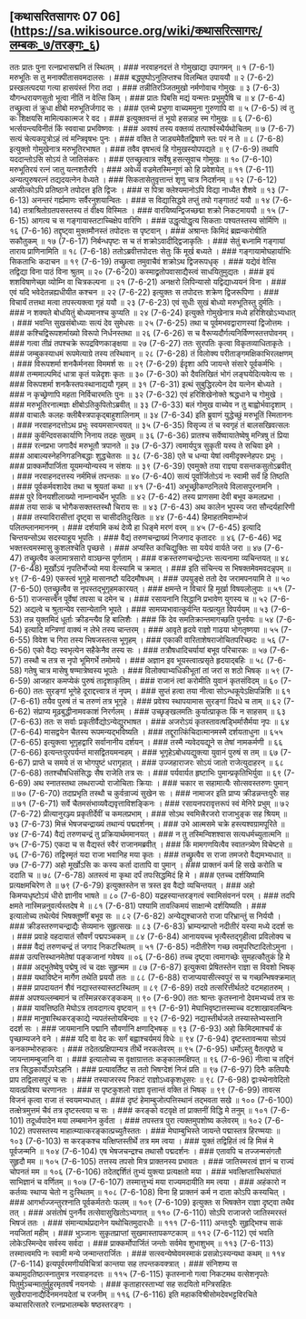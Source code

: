 ## [कथासरितसागरः 07 06] (https://sa.wikisource.org/wiki/कथासरित्सागरः/लम्बकः_७/तरङ्गः_६)

ततः प्रातः पुना रत्नप्रभासद्मनि तं स्थितम् । ### नरवाहनदत्तं ते गोमुखाद्या उपागमन् ॥ १ (7-6-1)
मरुभूतिः स तु मनाक्पीतासवमदालसः । ### बद्धपुष्पोऽनुलिप्तश्च विलम्बित उपाययौ ॥ २ (7-6-2)
प्रस्खलत्पदया गत्या हासयंस्तं गिरा तदा । ### तन्नीतिरञ्जितमुखो नर्मणोवाच गोमुखः ॥ ३ (7-6-3)
यौगन्धरायणसुतो भूत्वा नीतिं न वेत्सि किम् । ### प्रातः पिबसि मद्यं यन्मत्तः प्रभुमुपैषि च ॥ ४ (7-6-4)
तच्छ्रुत्वा तं क्रुधा क्षीबो मरुभूतिर्जगाद सः । ### एतन्मे प्रभुणा वाच्यममुना गुरुणापि वा ॥ ५ (7-6-5)
त्वं तु कः शिक्षयसि मामित्यकात्मज रे वद । ### इत्युक्तवन्तं तं भूयो हसन्नाह स्म गोमुखः ॥ ६ (7-6-6)
भर्त्सयन्त्यविनीतं किं स्ववाचा प्रभविष्णवः । ### अवश्यं तस्य वक्तव्यं तत्पार्श्वस्थैर्यथोचितम् ॥ ७ (7-6-7)
सत्यं चेत्यकपुत्रोऽहं त्वं मन्त्रिवृषभः पुनः । ### वक्ति ते जाड्यमेवैतद्विषाणे स्तः परं न ते ॥ ८ (7-6-8)
इत्युक्तो गोमुखेनात्र मरुभूतिरभाषत । ### तवैव वृषभत्वं हि गोमुखस्योपपद्यते ॥ ९ (7-6-9)
तथापि यददान्तोऽसि सोऽयं ते जातिसंकरः । ### एतच्छ्रुत्वात्र सर्वेषु हसत्सूवाच गोमुखः ॥ १० (7-6-10)
मरुभूतिरयं रत्नं जातु यत्नशतैरपि । ### अवेध्यं वज्रमेतस्मिन्गुणं को हि प्रवेशयेत् ॥ ११ (7-6-11)
अन्यत्पुरुषरत्नं तद्यदयत्नेन वेध्यते । ### सिकतासेतुवृत्तान्तं शृणु चात्र निदर्शनम् ॥ १२ (7-6-12)
आसीत्कोऽपि प्रतिष्ठाने तपोदत्त इति द्विजः । ### स पित्रा क्लेश्यमानोऽपि विद्या नाध्यैत शैशवे ॥ १३ (7-6-13)
अनन्तरं गर्ह्यमाणः सर्वैरनुशयान्वितः । ### स विद्यासिद्धये तप्तुं तपो गङ्गातटं ययौ ॥ १४ (7-6-14)
तत्राश्रितोग्रतपसस्तस्य तं वीक्ष्य विस्मितः । ### वारयिष्यन्द्विजच्छद्मा शक्रो निकटमाययौ ॥ १५ (7-6-15)
आगत्य च स गङ्गायास्तटाच्चिक्षेप वारिणि । ### उद्धृत्योद्धृत्य सिकताः पश्यतस्तस्य सोर्मिणि ॥ १६ (7-6-16)
तद्दृष्ट्वा मुक्तमौनस्तं तपोदत्तः स पृष्टवान् । ### अश्रान्तः किमिदं ब्रह्मन्करोषीति सकौतुकम् ॥ १७ (7-6-17)
निर्बन्धपृष्टः स च तं शक्रोऽवादीद्द्विजाकृतिः । ### सेतुं बध्नामि गङ्गायां ताराय प्राणिनामिति ॥ १८ (7-6-18)
ततोऽब्रवीत्तपोदत्तः सेतुः किं मूर्ख बध्यते । ### गङ्गायामोघहार्याभिः सिकताभिः कदाचन ॥ १९ (7-6-19)
तच्छ्रुत्वा तमुवाचैवं शक्रोऽथ द्विजरूपधृक् । ### यद्येवं वेत्सि तद्विद्या विना पाठं विना श्रुतम् ॥ २० (7-6-20)
कस्माद्व्रतोपवासाद्यैस्त्वं साधयितुमुद्यतः । ### इयं शशविषाणेच्छा व्योम्नि वा चित्रकल्पना ॥ २१ (7-6-21)
अनक्षरो लिपिन्यासो यद्विद्याध्ययनं विना । ### एवं यदि भवेदेतन्नह्यधीयीत कश्चन ॥ २२ (7-6-22)
इत्युक्तः स तपोदत्तः शक्रेण द्विजरूपिणा । ### विचार्यं तत्तथा मत्वा तपस्त्यक्त्वा गृहं ययौ ॥ २३ (7-6-23)
एवं सुधीः सुखं बोध्यो मरुभूतिस्तु दुर्मतिः । ### न शक्यते बोधयितुं बोध्यमानश्च कुप्यति ॥ २४ (7-6-24)
इत्युक्ते गोमुखेनात्र मध्ये हरिशिखोऽभ्यधात् । ### भवन्ति सुखसंबोध्याः सत्यं देव सुमेधसः ॥ २५ (7-6-25)
तथा च पूर्वमभवद्वाराणस्यां द्विजोत्तमः । ### कश्चिद्विरूपशर्माख्यो विरूपो निर्धनस्तथा ॥ २६ (7-6-26)
स च वैरूप्यदौर्गत्यनिर्विण्णस्तत्तपोवनम् । ### गत्वा तीव्रं तपश्चक्रे रूपद्रविणकाङ्क्षया ॥ २७ (7-6-27)
ततः सुरपतिः कृत्वा विकृतव्याधिताकृतेः । ### जम्बुकस्याधमं रूपमेत्याग्रे तस्य तस्थिवान् ॥ २८ (7-6-28)
तं विलोक्य परीताङ्गमक्षिकाभिरलक्षणम् । ### विरूपशर्मा शनकैर्मनसा विममर्श सः ॥ २९ (7-6-29)
ईदृशा अपि जायन्ते संसारे पूर्वकर्मभिः । ### तन्ममाल्पमिदं धात्रा कृतं यन्नेदृशः कृतः ॥ ३० (7-6-30)
को दैवलिखितं भोगं लङ्घयेदित्यवेत्य सः । ### विरूपशर्मा शनकैस्तपःस्थानाद्ययौ गृहम् ॥ ३१ (7-6-31)
इत्थं सुबुद्धिरल्पेन देव यत्नेन बोध्यते । ### न कृच्छ्रेणापि महता निर्विचारमतिः पुनः ॥ ३२ (7-6-32)
एवं हरिशिखेनोक्ते श्रद्धधाने च गोमुखे । ### मरुभूतिरनात्मज्ञः क्षीबोऽतिकुपितोऽब्रवीत् ॥ ३३ (7-6-33)
बलं गोमुख वाच्येव न तु बाह्वोर्भवादृशाम् । ### वाचालैः कलहः क्लीबैस्त्रपाकृद्बाहुशालिनाम् ॥ ३४ (7-6-34)
इति ब्रुवाणं युद्धेच्छुं मरुभूतिं स्मिताननः । ### नरवाहनदत्तोऽथ प्रभुः स्वयमसान्त्वयत् ॥ ३५ (7-6-35)
विसृज्य तं च स्वगृहं तं बालसखिवत्सलः । ### कुर्वन्दिवसकार्याणि निनाय तदहः सुखम् ॥ ३६ (7-6-36)
प्रातश्च सर्वेष्वायातेष्वेषु मन्त्रिषु तं प्रिया । ### रत्नप्रभा जगादैवं मरुभूतौ त्रपानते ॥ ३७ (7-6-37)
त्वमार्यपुत्र सुकृती यस्य ते सचिवा इमे । ### आबाल्यस्नेहनिगडनिबद्धाः शुद्धचेतसः ॥ ३८ (7-6-38)
एते च धन्या येषां त्वमीदृक्स्नेहपरः प्रभुः । ### प्राक्कर्मोपार्जिता यूयमन्योन्यस्य न संशयः ॥ ३९ (7-6-39)
एवमुक्ते तया राज्ञ्या वसन्तकसुतोऽब्रवीत् । ### नरवाहनदत्तस्य नर्ममित्त्रं तपन्तकः ॥ ४० (7-6-40)
सत्यं पूर्वार्जितोऽयं नः स्वामी सर्वं हि तिष्ठति । ### पूर्वकर्मवशादेव तथा च श्रूयतां कथा ॥ ४१ (7-6-41)
अभूच्छ्रीकण्ठनिलये विलासपुरनामनि । ### पुरे विनयशीलाख्यो नाम्नान्वर्थेन भूपतिः ॥ ४२ (7-6-42)
तस्य प्राणसमा देवी बभूव कमलप्रभा । ### तया साकं च भोगैकसक्तस्तस्थौ चिराय सः ॥ ४३ (7-6-43)
अथ कालेन भूपस्य जरा सौन्दर्यहारिणी । ### तस्याविरासीत्तां दृष्ट्वा स चासीदतिदुःखितः ॥ ४४ (7-6-44)
हिमाहतमिवाम्भोजं पलितम्लानमाननम् । ### दर्शयामि कथं देव्यै हा धिङ्मे मरणं वरम् ॥ ४५ (7-6-45)
इत्यादि चिन्तयन्सोऽथ सदस्याहूय भूपतिः । ### वैद्यं तरुणचन्द्राख्यं निजगाद कृतादरः ॥ ४६ (7-6-46)
भद्र भक्तस्त्वमस्मासु कुशलश्चेति पृच्छसे । ### अप्यस्ति काचिद्युक्तिः सा ययेयं वार्यते जरा ॥ ४७ (7-6-47)
तच्छ्रुत्वैव कलामात्रसारो वाञ्छन्स पूर्णताम् । ### वक्रस्तरुणचन्द्रोऽन्तः सत्यनामा व्यचिन्तयत् ॥ ४८ (7-6-48)
मूर्खोऽयं नृपतिर्भोज्यो मया वेत्स्यामि च क्रमात् । ### इति संचिन्त्य स भिषक्तमेवमवदन्नृपम् ॥ ४९ (7-6-49)
एकस्त्वं भूगृहे मासानष्टौ यदिदमौषधम् । ### उपयुङ्क्षे ततो देव जरामपनयामि ते ॥ ५० (7-6-50)
एतच्छ्रुत्वैव स नृपस्तद्भूगृहमकारयत् । ### क्षमन्ते न विचारं हि मूर्खा विषयलोलुपाः ॥ ५१ (7-6-51)
राजन्सत्त्वेन पूर्वेषां तपसा च दमेन च । ### रसायनानि सिद्धानि प्रभावेण युगस्य च ॥ ५२ (7-6-52)
अद्यत्वे च श्रुतान्येव रसान्येतानि भूपते । ### सामग्र्यभावात्कुर्वन्ति यत्प्रत्युत विपर्ययम् ॥ ५३ (7-6-53)
तन्न युक्तमिदं धूर्ताः क्रीडन्त्यैव हि बालिशैः । ### किं देव समतिक्रान्तमागच्छति पुनर्वयः ॥ ५४ (7-6-54)
इत्यादि मन्त्रिणां वाक्यं न लेभे तस्य चान्तरम् । ### आवृते हृदये राज्ञो गाढया भोगतृष्णया ॥ ५५ (7-6-55)
विवेश च गिरा तस्य भिषजस्तत्स भूगृहम् । ### एकाकी वारिताशेषराजोचितपरिच्छदः ॥ ५६ (7-6-56)
एको वैद्यः स्वभृत्येन सहैकेनैव तस्य सः । ### तत्रौषधादिचर्यायां बभूव परिचारकः ॥ ५७ (7-6-57)
तस्थौ च तत्र स नृपो भूमिगर्भे तमोमये । ### अज्ञान इव भूयस्त्वात्प्रसृते हृदयाद्बहिः ॥ ५८ (7-6-58)
गतेषु चात्र मासेषु षण्मात्रेष्वस्य भूपतेः । ### विलोक्याभ्यधिकीभूतां तां जरां स शठो भिषक् ॥ ५९ (7-6-59)
आजहार कमप्येकं पुरुषं तादृशाकृतिम् । ### राजानं त्वां करोमीति युवानं कृतसंविदम् ॥ ६० (7-6-60)
ततः सुरङ्गां भूगेहे दूराद्दत्त्वात्र तं नृपम् । ### सुप्तं हत्वा तया नीत्वा सोऽन्धकूपेऽक्षिपन्निशि ॥ ६१ (7-6-61)
तयैव पुरुषं तं च तरुणं तत्र भूगृहे । ### प्रवेश्य स्थापयामास सुरङ्गां पिदधे च ताम् ॥ ६२ (7-6-62)
संप्राप्य मूढबुद्धीनामवकाशं निरर्गलम् । ### उच्छृङ्खलमतिः कुर्यात्प्राकृतः किं न साहसम् ॥ ६३ (7-6-63)
ततः स सर्वाः प्रकृतीर्वैद्योऽन्येद्युरभाषत । ### अजरोऽयं कृतस्तावत्षड्भिर्मासैर्मया नृपः ॥ ६४ (7-6-64)
मासद्वयेन चैतस्य रूपमन्यद्भविष्यति । ### तद्दूरात्किंचिदात्मानमस्मै दर्शयताधुना ॥ ६५५ (7-6-65)
इत्युक्त्वा भूगृहद्वारि सर्वानानीय दर्शयन् । ### तस्मै न्यवेदयद्यूने स तेषां नामकर्मणी ॥ ६६ (7-6-66)
इत्यन्तःपुरपर्यन्तं मासद्वितयमन्वहम् । ### भूगृहेऽबोधयद्युक्त्या युवानं पुरुषं स तम् ॥ ६७ (7-6-67)
प्राप्ते च समये तं स भोगपुष्टं धरागृहात् । ### उज्जहाराजरः सोऽयं जातो राजेत्युदाहरन् ॥ ६८ (7-6-68)
ततश्चौषधिसंसिद्धः सैष राजेति तत्र सः । ### पर्यवार्यत हृष्टाभिः पुमान्प्रकृतिभिर्युवा ॥ ६९ (7-6-69)
अथ स्नातस्तथा लब्धराज्यो राजोचिताः क्रियाः । ### चकार स सहामात्यैः सोत्सवस्तरुणः पुमान् ॥ ७० (7-6-70)
तदाप्रभृति तस्थौ च कुर्वन्राज्यं सुखेन सः । ### नामाजर इति प्राप्य क्रीडन्नन्तःपुरैः सह ॥ ७१ (7-6-71)
सर्वे चैतमसंभाव्यवैद्यवृत्ताविशङ्किनः । ### रसायनपरावृत्तरूपं स्वं मेनिरे प्रभुम् ॥ ७२ (7-6-72)
प्रीत्यानुरञ्ज्य प्रकृतीर्देवीं च कमलप्रभाम् । ### सोऽथ स्वमित्त्रैरजरो राजाभुङ्क सह श्रियम् ॥ ७३ (7-6-73)
मित्त्रं भेषजचन्द्राख्यं तथान्यं पद्मदर्शनम् । ### उभे आत्मसमे चक्रे हस्त्यश्वग्रामपूरिते ॥ ७४ (7-6-74)
वैद्यं तरुणचन्द्रं तु प्रक्रियार्थममानयत् । ### न तु तस्मिन्विशश्वास सत्यधर्मच्युतात्मनि ॥ ७५ (7-6-75)
एकदा च स वैद्यस्तं स्वैरं राजानमब्रवीत् । ### किं मामगणयित्वैव स्वातन्त्र्येण विचेष्टसे ॥ ७६ (7-6-76)
तद्विस्मृतं यदा राजा भवानिह मया कृतः । ### तच्छ्रुत्वैव स राजा तमजरो वैद्यमभ्यधात् ॥ ७७ (7-6-77)
अहो मूर्खोऽसि कः कस्य कर्ता दातापि वा पुमान् । ### प्राक्तनं कर्म हि सखे करोति च ददाति च ॥ ७८ (7-6-78)
अतस्त्वं मा कृथा दर्पं तपःसिद्धमिदं हि मे । ### एतच्च दर्शयिष्यामि प्रत्यक्षमचिरेण ते ॥ ७९ (7-6-79)
इत्युक्तस्तेन स त्रस्त इव वैद्यो व्यचिन्तयत् । ### अहो किमप्यधृष्टोऽयं धीरो ज्ञानीव भाषते ॥ ८० (7-6-80)
यद्रहस्यान्तरङ्गत्वं स्वामिसंवननं परम् । ### तदपि क्षमते नास्मिन्ननुवर्त्यस्तदेष मे ॥ ८१ (7-6-81)
पश्यामि तावत्किमयं साक्षान्मे दर्शयिष्यति । ### इत्यालोच्य तथेत्येवं भिषक्तूष्णीं बभूव सः ॥ ८२ (7-6-82)
अन्येद्युश्चाजरो राजा परिभ्रान्तुं स निर्ययौ । ### क्रीडस्तरुणचन्द्राद्यैः सेव्यमानः सुहृत्सखः ॥ ८३ (7-6-83)
भ्राम्यन्प्राप्तो नदीतीरं यस्या मध्ये ददर्श सः । ### प्रवाहे वहदायातं सौवर्णं पद्मपञ्चकम् ॥ ८४ (7-6-84)
आनाययच्च भृत्यैस्तद्गृहीत्वा प्रविलोक्य च । ### वैद्यं तरुणचन्द्रं तं जगाद निकटस्थितम् ॥ ५१ (7-6-85)
नदीतीरेण गच्छ त्वमुपरिष्टादितोऽमुना । ### उत्पत्तिस्थानमेतेषां पङ्कजानां गवेषय ॥ ०६ (7-6-86)
तच्च दृष्ट्वा त्वमागच्छेः सुमहत्कौतुकं हि मे । ### अद्भुतेष्वेषु पद्मेषु त्वं च दक्षः सुहृन्मम ॥ ८७ (7-6-87)
इत्युक्त्वा प्रेषितस्तेन राज्ञा स विवशो भिषक् । ### यथाविष्टेन मार्गेण तथेति प्रययौ ततः ॥ ८८ (7-6-88)
राजाप्ययासीत्स्वपुरं स च गच्छन्भिषक्क्रमात् । ### प्रापदायतनं शैवं नद्यास्तस्यास्तटस्थितम् ॥ ८९ (7-6-89)
तदग्रे तत्सरित्तीर्थतटे वटमहातरुम् । ### अपश्यल्लम्बमानं च तस्मिन्नरकरङ्ककम् ॥ ९० (7-6-90)
ततः श्रान्तः कृतस्नानो देवमभ्यर्च्य तत्र सः । ### यावत्तिष्ठति मेघोऽत्र तावदागत्य वृष्टवान् ॥ ९१ (7-6-91)
मेघाभिवृष्टात्तस्माच्च वटशाखावलम्बिनः । ### मानुषास्थिकरङ्काद्ये न्यपतंस्तोयबिन्दवः ॥ ९२ (7-6-92)
नद्यास्तीर्थजले तस्यास्तेभ्यस्तानि ददर्श सः । ### जायमानानि पद्मानि सौवर्णानि क्षणाद्भिषक् ॥ ९३ (7-6-93)
अहो किमिदमाश्चर्यं कं पृच्छाम्यजने वने । ### यदि वा वेद कः सर्गं बह्वाश्चर्यमयं विधेः ॥ ९४ (7-6-94)
दृष्टस्तावन्मया सोऽयं कनकाम्भोरुहाकरः । ### तदेतत्प्रक्षिपाम्यत्र तीर्थे नरकलेवरम् ॥ ९५ (7-6-95)
धर्मोऽस्तु वैतत्पृष्ठे च जायन्तामम्बुजानि वा । ### इत्यालोच्य स वृक्षाग्रात्ततः कङ्कालमक्षिपत् ॥ ९६ (7-6-96)
नीत्वा च तद्दिनं तत्र सिद्धकार्योऽपरेऽहनि । ### प्रत्यावर्तिष्ट स ततो भिषग्देशं निजं प्रति ॥ ९७ (7-6-97)
दिनैः कतिपयैः प्राप तद्विलासपुरं च सः । ### तस्याजरस्य निकटं राज्ञोऽध्वकृशधूसरः ॥ ९८ (7-6-98)
द्वाःस्थेनावेदितो यावत्प्रविश्य चरणानतः । ### स पृष्टकुशलो राज्ञा वृत्तान्तं वक्ति तं भिषक् ॥ ९९ (7-6-99)
तावत्स विजनं कृत्वा राजा तं स्वयमभ्यधात् । ### दृष्टं हेमाम्बुजोत्पत्तिस्थानं तद्भवता सखे ॥ १०० (7-6-100)
तत्क्षेत्रमुत्तमं चैवं तत्र दृष्टस्त्वया च सः । ### करङ्को वटवृक्षे तां प्राक्तनीं विद्धि मे तनुम् ॥ १०१ (7-6-101)
तदूर्ध्वपादेन मया लम्बमानेन कुर्वता । ### तपस्तत्र पुरा त्यक्तमुपशोष्य कलेवरम् ॥ १०२ (7-6-102)
तपसस्तस्य माहात्म्यात्करङ्कात्प्रच्युतैस्ततः । ### मेघाम्बुभिस्ते जायन्ते पद्मास्तत्र हिरण्मयाः ॥ १०३ (7-6-103)
स करङ्कश्च यत्क्षिप्तस्तीर्थे तत्र मम त्वया । ### युक्तं तद्विहितं त्वं हि मित्त्रं मे पूर्वजन्मनि ॥ १०४ (7-6-104)
एष भेषजचन्द्रश्च तथासौ पद्मदर्शनः । ### एतावपि च तज्जन्मसंगतौ सुहृदौ मम ॥ १०५ (7-6-105)
तत्तस्य तपसो मित्र प्राक्तनस्य प्रभावतः । ### जातिस्मरत्वं ज्ञानं च राज्यं चोपनतं मम ॥ १०६ (7-6-106)
तदेतद्दर्शितं तुभ्यं युक्त्या प्रत्यक्षतो मया । ### भवत्क्षिप्तास्थिसंघातं साभिज्ञानं च वर्णितम् ॥ १०७ (7-6-107)
तस्मात्तुभ्यं मया राज्यमदायीति मम त्वया । ### अहंकारो न कर्तव्यः स्थाप्य चेतो न दुःस्थितम् ॥ १०८ (7-6-108)
विना हि प्राक्तनं कर्म न दाता कोऽपि कस्यचित् । ### आगर्भाज्जन्तुरश्नाति पूर्वकर्मतरोः फलम् ॥ १०९ (7-6-109)
इत्युक्तः स भिषक्तेन राज्ञा दृष्ट्वा तथैव तत् । ### असंतोषं पुनर्नैव तत्सेवासुखितोऽभ्यगात् ॥ ११० (7-6-110)
सोऽपि राजाजरो जातिस्मरस्तं भिषजं ततः । ### संमान्यार्थप्रदानेन यथोचितमुदारधीः ॥ १११ (7-6-111)
अन्तःपुरैः सुहृद्भिश्च साकं नयजितां महीम् । ### भुञ्जानः सुकृतप्राप्तां सुखमास्तापकण्टकाम् ॥ ११२ (7-6-112)
एवं भवति लोकेऽस्मिन्देव सर्वस्य सर्वदा । ### प्राक्कर्मोपार्जितं जन्तोः सर्वमेव शुभाशुभम् ॥ ११३ (7-6-113)
तस्मात्त्वमपि नः स्वामी मन्ये जन्मान्तरार्जितः । ### सत्स्वन्येष्वेवमस्माकं प्रसन्नोऽस्यन्यथा कथम् ॥ ११४ (7-6-114)
इत्यपूर्वरमणीयविचित्रां कान्तया सह तपन्तकवक्त्रात् । ### संनिशम्य स कथामुदतिष्ठत्स्नातुमत्र नरवाहनदत्तः ॥ ११५ (7-6-115)
कृतस्नानो गत्वा निकटमथ वत्सेशनृपतेः पितुर्मुञ्चन्मातुर्मुहुरमृतवर्षं नयनयोः । ### कृताहारस्ताभ्यां सह सदयितो मन्त्रिसहितः सुखैरापानाद्यैर्दिनमनयदेतां च रजनीम् ॥ ११६ (7-6-116)
इति महाकविश्रीसोमदेवभट्टविरचिते कथासरित्सतरे रत्नप्रभालम्बके षष्ठस्तरङ्गः । 